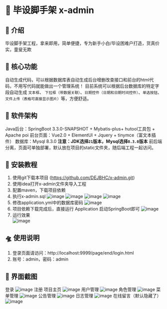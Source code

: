 # 🚀 毕设脚手架 x-admin
## 🛫 介绍
毕设脚手架工程，拿来即用，简单便捷，专为新手小白/毕设困难户打造，货真价实，童叟无欺
## 👑 核心功能
自动生成代码，可以根据数据库表自动生成后台增删改查接口和前台的html代码，不用写代码就能做出一个管理系统！
目前系统可以根据后台数据库的特定字段自动生成 `文本框`、 `下拉框（带数据关联）`、`日期控件（日期和日期时间控件）`、`单选按钮`、`文件上传（表格可直接显示图片）`等，方便舒适。
## 🚂 软件架构
Java后台：SpringBoot 3.3.0-SNAPSHOT + Mybatis-plus+ hutool工具包 + Apache poi
前台页面：Vue2.0 + ElementUI + Jquery + tinymce（富文本插件）
数据库：Mysql 8.3.0
**注意：JDK选择`21`版本，Mysql选择`8.3.0`版本**
前后端分离，页面可单独部署，默认放在项目的static文件夹，随后端工程一起访问。
## 🚁 安装教程
1. 使用git下载本项目
    (https://github.com/DEJBHC/x-admin.git)
2. 使用idea打开x-admin文件夹导入工程
3. 配置maven，下载项目依赖   
4. 执行x-admin.sql
   ![image](https://github.com/DEJBHC/x-admin/assets/92491404/fbec6962-ff04-44d4-ba84-bb191c8b2fc0)
   ![image](https://github.com/DEJBHC/x-admin/assets/92491404/a964ce86-d6a6-42c0-b0ce-cd01182a490d)
   ![image](https://github.com/DEJBHC/x-admin/assets/92491404/98e5b1bb-e7cc-45ce-a9d1-55f187077f55)
   ![image](https://github.com/DEJBHC/x-admin/assets/92491404/e0518234-e1f1-421b-9d2a-49d640af59ea)
6. 修改application.yml中的数据库密码
   ![image](https://github.com/DEJBHC/x-admin/assets/92491404/0dc7d198-9693-492b-8300-274a9f85c6a3)   
7. 项目依赖下载完成后，直接运行 Application 启动SpringBoot即可
   ![image](https://github.com/DEJBHC/x-admin/assets/92491404/43adb6be-31c6-40f9-84ba-5f562214f9c1)   
8. 运行效果   
   ![image](https://github.com/DEJBHC/x-admin/assets/92491404/f242f89e-b6de-48a2-9a11-2db4b721089e)
## 🛸 使用说明
1. 登录页面请访问：http://localhost:9999/page/end/login.html
2. 账号：admin，密码：admin
## 🎨 界面截图
登录
![image](https://github.com/DEJBHC/x-admin/assets/92491404/ab50d4c0-149a-47db-9600-05d2a551d030)
注册
项目主页
![image](https://github.com/DEJBHC/x-admin/assets/92491404/13134f60-e22c-4964-8205-e85e22faddcc)
用户管理
![image](https://github.com/DEJBHC/x-admin/assets/92491404/59a69de7-b31c-45e5-b05d-08842885e769)
角色管理
![image](https://github.com/DEJBHC/x-admin/assets/92491404/7c586d27-d2a5-48b6-a866-3248df3853c3)
菜单管理
![image](https://github.com/DEJBHC/x-admin/assets/92491404/c4fb245f-6c81-4282-a2ef-7c8c20357334)
公告管理
![image](https://github.com/DEJBHC/x-admin/assets/92491404/619afa36-8328-4acb-a17b-a53eed60882a)
日志管理
![image](https://github.com/DEJBHC/x-admin/assets/92491404/9f6f3bd0-340b-41d6-a84b-6bbdc1340761)
在线留言（默认隐藏了）
![image](https://github.com/DEJBHC/x-admin/assets/92491404/7c5989a4-a3bf-4525-af96-01cd623f29e2)
